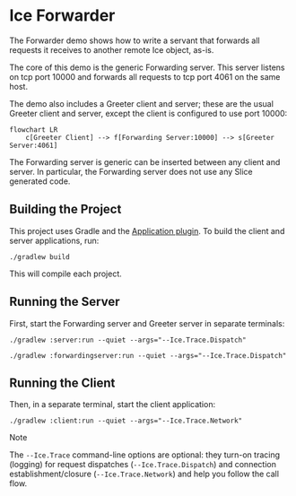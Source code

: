 # Ice Forwarder

The Forwarder demo shows how to write a servant that forwards all requests it receives to another remote Ice object,
as-is.

The core of this demo is the generic Forwarding server. This server listens on tcp port 10000 and forwards all
requests to tcp port 4061 on the same host.

The demo also includes a Greeter client and server; these are the usual Greeter client and server, except the client
is configured to use port 10000:

```mermaid
flowchart LR
    c[Greeter Client] --> f[Forwarding Server:10000] --> s[Greeter Server:4061]
```

The Forwarding server is generic can be inserted between any client and server. In particular, the Forwarding server
does not use any Slice generated code.

## Building the Project

This project uses Gradle and the [Application plugin]. To build the client and server applications, run:

```shell
./gradlew build
```

This will compile each project.

## Running the Server

First, start the Forwarding server and Greeter server in separate terminals:

```shell
./gradlew :server:run --quiet --args="--Ice.Trace.Dispatch"
```

```shell
./gradlew :forwardingserver:run --quiet --args="--Ice.Trace.Dispatch"
```

## Running the Client

Then, in a separate terminal, start the client application:

```shell
./gradlew :client:run --quiet --args="--Ice.Trace.Network"
```

[Application plugin]: https://docs.gradle.org/current/userguide/application_plugin.html

> [!NOTE]
> The `--Ice.Trace` command-line options are optional: they turn-on tracing (logging) for request dispatches
> (`--Ice.Trace.Dispatch`) and connection establishment/closure (`--Ice.Trace.Network`) and help you follow the call
> flow.
